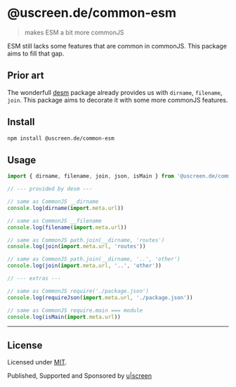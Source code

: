 # @uscreen.de/common-esm

> makes ESM a bit more commonJS

ESM still lacks some features that are common in commonJS. This package aims to fill that gap. 

## Prior art

The wonderfull [desm](https://www.npmjs.com/package/desm) package already provides us with `dirname`, `filename`, `join`. This package aims to decorate it with some more commonJS features.

## Install

```bash
npm install @uscreen.de/common-esm
```

## Usage

```js
import { dirname, filename, join, json, isMain } from '@uscreen.de/common-esm'

// --- provided by desm ---

// same as CommonJS __dirname
console.log(dirname(import.meta.url))

// same as CommonJS __filename
console.log(filename(import.meta.url))

// same as CommonJS path.join(__dirname, 'routes')
console.log(join(import.meta.url, 'routes'))

// same as CommonJS path.join(__dirname, '..', 'other')
console.log(join(import.meta.url, '..', 'other'))

// --- extras ---

// same as CommonJS require('./package.json')
console.log(requireJson(import.meta.url, './package.json'))

// same as CommonJS require.main === module
console.log(isMain(import.meta.url))
```

---

## License

Licensed under [MIT](./LICENSE).

Published, Supported and Sponsored by [u|screen](https://uscreen.de)
